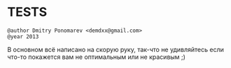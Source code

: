 # TESTS

    @author Dmitry Ponomarev <demdxx@gmail.com>
    @year 2013

В основном всё написано на скорую руку, так-что не удивляйтесь если что-то покажется вам не оптимальным или не красивым ;)
